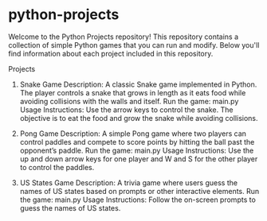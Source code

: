 # python-projects

Welcome to the Python Projects repository! This repository contains a collection of simple Python games that you can run and modify. Below you'll find information about each project included in this repository.

Projects
1. Snake Game
Description: A classic Snake game implemented in Python. The player controls a snake that grows in length as it eats food while avoiding collisions with the walls and itself.
Run the game: main.py
Usage Instructions: Use the arrow keys to control the snake. The objective is to eat the food and grow the snake while avoiding collisions.

2. Pong Game
Description: A simple Pong game where two players can control paddles and compete to score points by hitting the ball past the opponent’s paddle.
Run the game: main.py
Usage Instructions: Use the up and down arrow keys for one player and W and S for the other player to control the paddles.

3. US States Game
Description: A trivia game where users guess the names of US states based on prompts or other interactive elements.
Run the game: main.py
Usage Instructions: Follow the on-screen prompts to guess the names of US states.
